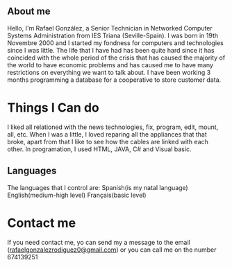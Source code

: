 ## About me

Hello, I'm Rafael González, a Senior Technician in Networked Computer Systems Administration from IES Triana (Seville-Spain).
I was born in 19th Novembre 2000 and I started my fondness for computers and technologies since I was little.
The life that I have had has been quite hard since it has coincided with the whole period of the crisis that has caused the majority of the world to have economic problems and has caused me to have many restrictions on everything we want to talk about.
I have been working 3 months programming a database for a cooperative to store customer data.
# Things I Can do
I liked all relationed with the news technologies, fix, program, edit, mount, all, etc. When I was a little, I loved reparing all the appliances that that broke, apart from that I like to see how the cables are linked with each other.
In programation, I used HTML, JAVA, C# and Visual basic.
## Languages
The languages that I control are: 
Spanish(is my natal language)
English(medium-high level)
Français(basic level)

# Contact me
If you need contact me, yo can send my a message to the email (rafaelgonzalezrodiguez0@gmail.com) or you can call me on the number 674139251 
